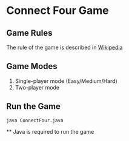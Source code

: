 # Connect Four Game

## Game Rules
The rule of the game is described in [Wikipedia](https://en.wikipedia.org/wiki/Connect_Four)

## Game Modes

1. Single-player mode (Easy/Medium/Hard)
2. Two-player mode

## Run the Game
```
java ConnectFour.java
```
** Java is required to run the game